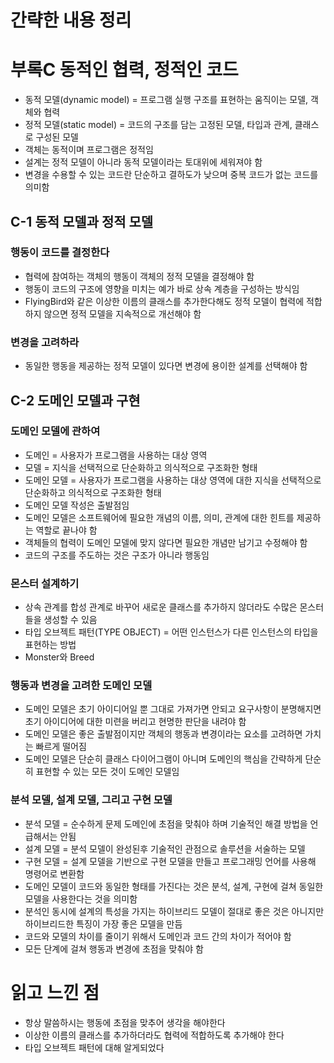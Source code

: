 # 간략한 내용 정리

# 부록C 동적인 협력, 정적인 코드
- 동적 모델(dynamic model) = 프로그램 실행 구조를 표현하는 움직이는 모델, 객체와 협력
- 정적 모델(static model) = 코드의 구조를 담는 고정된 모델, 타입과 관계, 클래스로 구성된 모델
- 객체는 동적이며 프로그램은 정적임
- 설계는 정적 모델이 아니라 동적 모델이라는 토대위에 세워져야 함
- 변경을 수용할 수 있는 코드란 단순하고 결하도가 낮으며 중복 코드가 없는 코드를 의미함

## C-1 동적 모델과 정적 모델
### 행동이 코드를 결정한다
- 협력에 참여하는 객체의 행동이 객체의 정적 모델을 결정해야 함
- 행동이 코드의 구조에 영향을 미치는 예가 바로 상속 계층을 구성하는 방식임
- FlyingBird와 같은 이상한 이름의 클래스를 추가한다해도 정적 모델이 협력에 적합하지 않으면 정적 모델을 지속적으로 개선해야 함

### 변경을 고려하라
- 동일한 행동을 제공하는 정적 모델이 있다면 변경에 용이한 설계를 선택해야 함

## C-2 도메인 모델과 구현
### 도메인 모델에 관하여
- 도메인 = 사용자가 프로그램을 사용하는 대상 영역
- 모델 = 지식을 선택적으로 단순화하고 의식적으로 구조화한 형태
- 도메인 모델 = 사용자가 프로그램을 사용하는 대상 영역에 대한 지식을 선택적으로 단순화하고 의식적으로 구조화한 형태
- 도메인 모델 작성은 출발점임
- 도메인 모델은 소프트웨어에 필요한 개념의 이름, 의미, 관계에 대한 힌트를 제공하는 역할로 끝나야 함
- 객체들의 협력이 도메인 모델에 맞지 않다면 필요한 개념만 남기고 수정해야 함
- 코드의 구조를 주도하는 것은 구조가 아니라 행동임

### 몬스터 설계하기
- 상속 관계를 합성 관계로 바꾸어 새로운 클래스를 추가하지 않더라도 수많은 몬스터들을 생성할 수 있음
- 타입 오브젝트 패턴(TYPE OBJECT) = 어떤 인스턴스가 다른 인스턴스의 타입을 표현하는 방법
- Monster와 Breed

### 행동과 변경을 고려한 도메인 모델
- 도메인 모델은 초기 아이디어일 뿐 그대로 가져가면 안되고 요구사항이 분명해지면 초기 아이디어에 대한 미련을 버리고 현명한 판단을 내려야 함
- 도메인 모델은 좋은 출발점이지만 객체의 행동과 변경이라는 요소를 고려하면 가치는 빠르게 떨어짐
- 도메인 모델은 단순히 클래스 다이어그램이 아니며 도메인의 핵심을 간략하게 단순히 표현할 수 있는 모든 것이 도메인 모델임

### 분석 모델, 설계 모델, 그리고 구현 모델
- 분석 모델 = 순수하게 문제 도메인에 초점을 맞춰야 하며 기술적인 해결 방법을 언급해서는 안됨
- 설계 모델 = 분석 모델이 완성된후 기술적인 관점으로 솔루션을 서술하는 모델
- 구현 모델 = 설계 모델을 기반으로 구현 모델을 만들고 프로그래밍 언어를 사용해 명령어로 변환함
- 도메인 모델이 코드와 동일한 형태를 가진다는 것은 분석, 설계, 구현에 걸쳐 동일한 모델을 사용한다는 것을 의미함
- 분석인 동시에 설계의 특성을 가지는 하이브리드 모델이 절대로 좋은 것은 아니지만 하이브리드한 특징이 가장 좋은 모델을 만듬
- 코드와 모델의 차이를 줄이기 위해서 도메인과 코드 간의 차이가 적어야 함
- 모든 단계에 걸쳐 행동과 변경에 초점을 맞춰야 함

# 읽고 느낀 점
- 항상 말씀하시는 행동에 초점을 맞추어 생각을 해야한다
- 이상한 이름의 클래스를 추가하더라도 협력에 적합하도록 추가해야 한다
- 타입 오브젝트 패턴에 대해 알게되었다